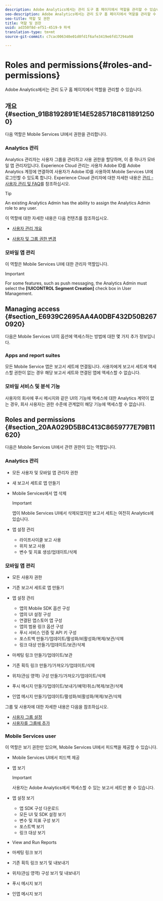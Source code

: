 ```yaml
---
description: Adobe Analytics에서는 관리 도구 홈 페이지에서 역할을 관리할 수 있습니다.
seo-description: Adobe Analytics에서는 관리 도구 홈 페이지에서 역할을 관리할 수 있습니다.
seo-title: 역할 및 권한
title: 역할 및 권한
uuid: ad350f8d-ef51-4519-9 파섹
translation-type: tm+mt
source-git-commit: c7cac006340e01d0fd1f6afe3419e6fd17294a98

---
```



# Roles and permissions{#roles-and-permissions}

Adobe Analytics에서는 관리 도구 홈 페이지에서 역할을 관리할 수 있습니다.

## 개요 {#section_91B8192891E14E5285718C8118912500}

다음 역할은 Mobile Services UI에서 권한을 관리합니다.

### Analytics 관리

Analytics 관리자는 사용자 그룹을 관리하고 사용 권한을 할당하며, 이 중 하나가 모바일 앱 관리자입니다. Experience Cloud 관리는 사용자 Adobe ID를 Adobe Analytics 계정에 연결하여 사용자가 Adobe ID를 사용하여 Mobile Services UI에 로그인할 수 있도록 합니다. Experience Cloud 관리자에 대한 자세한 내용은 [관리 - 사용자 관리 및 FAQ](https://docs.adobe.com/content/help/en/core-services/interface/manage-users-and-products/admin-getting-started.html)를 참조하십시오.

>[!TIP]
>
>An existing Analytics Admin has the ability to assign the Analytics Admin role to any user.

이 역할에 대한 자세한 내용은 다음 컨텐츠를 참조하십시오.

* [사용자 관리 개요](https://docs.adobe.com/content/help/en/analytics/admin/user-product-management/user-management/users.html)

* [사용자 및 그룹 권한 변경](https://docs.adobe.com/content/help/en/analytics/admin/user-product-management/user-management/permissions-changes.html)

### 모바일 앱 관리

이 역할은 Mobile Services UI에 대한 관리자 역할입니다.

>[!IMPORTANT]
>
>For some features, such as push messaging, the Analytics Admin must select the **[!UICONTROL Segment Creation]** check box in User Management.

## Managing access {#section_E6939C2695AA4A0DBF432D50B2670920}

다음은 Mobile Services UI의 옵션에 액세스하는 방법에 대한 몇 가지 추가 정보입니다.

### Apps and report suites

모든 Mobile Service 앱은 보고서 세트에 연결됩니다. 사용자에게 보고서 세트에 액세스할 권한이 없는 경우 해당 보고서 세트와 연결된 앱에 액세스할 수 없습니다.

### 모바일 서비스 및 분석 기능

사용자의 회사에 푸시 메시지와 같은 UI의 기능에 액세스에 대한 Analytics 계약이 없는 경우, 회사 사용자는 권한 수준에 관계없이 해당 기능에 액세스할 수 없습니다.

## Roles and permissions {#section_20AA029D5B8C413C8659777E79B11620}

다음은 Mobile Services UI에서 관련 권한이 있는 역할입니다.

### Analytics 관리

* 모든 사용자 및 모바일 앱 관리자 권한
* 새 보고서 세트로 앱 만들기
* Mobile Services에서 앱 삭제

   >[!IMPORTANT]
   >
   >앱이 Mobile Services UI에서 삭제되었지만 보고서 세트는 여전히 Analytics에 있습니다.

* 앱 설정 관리

   * 라이프사이클 보고 사용
   * 위치 보고 사용
   * 변수 및 지표 생성/업데이트/삭제

### 모바일 앱 관리

* 모든 사용자 권한
* 기존 보고서 세트로 앱 만들기
* 앱 설정 관리

   * 앱의 Mobile SDK 옵션 구성
   * 앱의 UI 설정 구성
   * 연결된 앱스토어 앱 구성
   * 앱의 범용 링크 옵션 구성
   * 푸시 서비스 인증 및 API 키 구성
   * 포스트백 만들기/업데이트/활성화/비활성화/복제/보관/삭제
   * 링크 대상 만들기/업데이트/보관/삭제

* 마케팅 링크 만들기/업데이트/보관
* 기존 획득 링크 만들기/가져오기/업데이트/삭제
* 위치(관심 영역) 구성 만들기/가져오기/업데이트/삭제
* 푸시 메시지 만들기/업데이트/보내기/예약/취소/복제/보관/삭제
* 인앱 메시지 만들기/업데이트/활성화/비활성화/복제/보관/삭제

그룹 및 사용자에 대한 자세한 내용은 다음을 참조하십시오.

* [사용자 그룹 설정](https://docs.adobe.com/content/help/en/analytics/admin/user-product-management/user-groups/groups.html)
* [사용자를 그룹에 추가](https://docs.adobe.com/content/help/en/analytics/admin/user-product-management/user-management/t-add-user-to-group.html)

### Mobile Services user

이 역할은 보기 권한만 있으며, Mobile Services UI에서 피드백을 제공할 수 있습니다.

* Mobile Services UI에서 피드백 제공
* 앱 보기

   >[!IMPORTANT]
   >
   >사용자는 Adobe Analytics에서 액세스할 수 있는 보고서 세트만 볼 수 있습니다.

* 앱 설정 보기

   * 앱 SDK 구성 다운로드
   * 모든 UI 및 SDK 설정 보기
   * 변수 및 지표 구성 보기
   * 포스트백 보기
   * 링크 대상 보기

* View and Run Reports
* 마케팅 링크 보기
* 기존 획득 링크 보기 및 내보내기
* 위치(관심 영역) 구성 보기 및 내보내기
* 푸시 메시지 보기
* 인앱 메시지 보기
